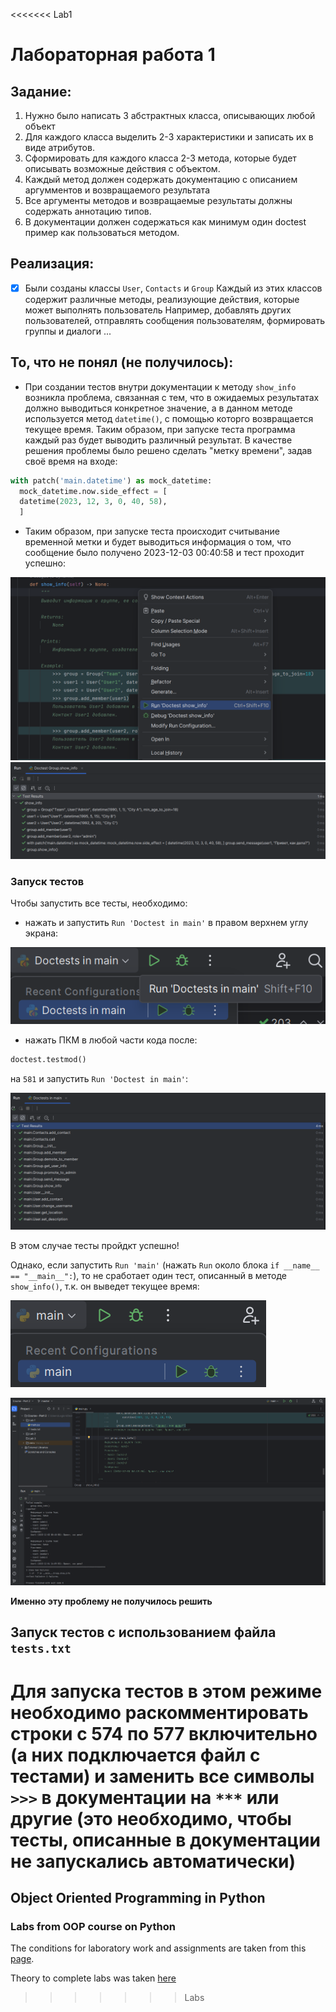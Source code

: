 <<<<<<< Lab1
# Лабораторная работа 1
## Задание:
1) Нужно было написать 3 абстрактных класса, описывающих любой объект
2) Для каждого класса выделить 2-3 характеристики и записать их в виде атрибутов.
3) Сформировать для каждого класса 2-3 метода, которые будет описывать возможные действия с объектом.
4) Каждый метод должен содержать документацию с описанием аргумментов и возвращаемого результата
5) Все аргументы методов и возвращаемые результаты должны содержать аннотацию типов.
6) В документации должен содержаться как минимум один doctest пример как пользоваться методом.

## Реализация:
- [x] Были созданы классы ```User```, ```Contacts``` и ```Group```
Каждый из этих классов содержит различные методы, реализующие действия, которые может выполнять пользователь
Например, добавлять других пользователей, отправлять сообщения пользователям, формировать группы и диалоги ...

## То, что не понял (не получилось):
- При создании тестов внутри документации к методу ```show_info``` возникла проблема, связанная с тем, что в ожидаемых результатах должно выводиться конкретное значение, а в данном методе используется метод ```datetime()```, с помощью которго возвращается текущее время. Таким образом, при запуске теста программа каждый раз будет выводить различный результат. В качестве решения проблемы было решено сделать "метку времени", задав своё время на входе:

```python
with patch('main.datetime') as mock_datetime:
  mock_datetime.now.side_effect = [
  datetime(2023, 12, 3, 0, 40, 58),
  ]
```

- Таким образом, при запуске теста происходит считывание временной метки и будет выводиться информация о том, что сообщение было получено 2023-12-03 00:40:58 и тест проходит успешно:

![Test show_info()](https://github.com/MatNepo/PythonCourseOOP/blob/Lab1/Screenshot%201.png)
![Test show_info()](https://github.com/MatNepo/PythonCourseOOP/blob/Lab1/Screenshot%202.png)

### Запуск тестов

Чтобы запустить все тесты, необходимо:
- нажать и запустить ```Run 'Doctest in main'``` в правом верхнем углу экрана:

![Test show_info()](https://github.com/MatNepo/PythonCourseOOP/blob/Lab1/Screenshot%203.png)

- нажать ПКМ в любой части кода после:
```python
doctest.testmod()
```
на ```581``` и запустить ```Run 'Doctest in main'```:

![Test show_info()](https://github.com/MatNepo/PythonCourseOOP/blob/Lab1/Screenshot%204.png)

В этом случае тесты пройдкт успешно!

Однако, если запустить ```Run 'main'``` (нажать ```Run``` около блока ```if __name__ == "__main__":```), то не сработает один тест, описанный в методе ```show_info()```, т.к. он выведет текущее время:

![Test show_info()](https://github.com/MatNepo/PythonCourseOOP/blob/Lab1/Screenshot%205.png)

![Test show_info()](https://github.com/MatNepo/PythonCourseOOP/blob/Lab1/Screenshot%206.png)


**Именно эту проблему не получилось решить**


## Запуск тестов c использованием файла ```tests.txt```

Для запуска тестов в этом режиме необходимо раскомментировать строки с 574 по 577 включительно (а них подключается файл с тестами) и заменить все символы ```>>>``` в документации на ```***``` или другие (это необходимо, чтобы тесты, описанные в документации не запускались автоматически)
=======
## Object Oriented Programming in Python

### Labs from OOP course on Python

The conditions for laboratory work and assignments are taken from this [page](https://github.com/hse-labs/DD-PY2-labs).

Theory to complete labs was taken [here](https://colab.research.google.com/drive/1eQ-8lG0b-eunGyUmM_XLKYsRA9_V0CO3?usp=sharing)
>>>>>>> Labs
